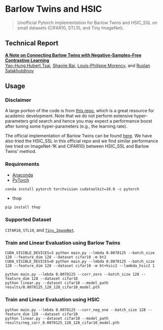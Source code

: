 # Barlow Twins and HSIC

> Unofficial Pytorch implementation for Barlow Twins and HSIC_SSL on small datasets (CIFAR10, STL10, and Tiny ImageNet).

## Technical Report
[**A Note on Connecting Barlow Twins with Negative-Samples-Free Contrastive Learning**](https://arxiv.org/pdf/2104.13712.pdf)<br>
[Yao-Hung Hubert Tsai](https://yaohungt.github.io), [Shaojie Bai](https://jerrybai1995.github.io), [Louis-Philippe Morency](https://www.cs.cmu.edu/~morency/), and [Ruslan Salakhutdinov](https://www.cs.cmu.edu/~rsalakhu/)<br>

## Usage

### Disclaimer
A large portion of the code is from [this repo](https://github.com/leftthomas/SimCLR), which is a great resource for academic development. Note that we do not perform extensive hyper-parameters grid search and hence you may expect a performance boost after tuning some hyper-parameters (e.g., the learning rate).

The official implementation of Barlow Twins can be found [here](https://github.com/facebookresearch/barlowtwins). We have also tried the HSIC_SSL in this official repo and we find similar performance (we tried on ImageNet-1K and CIFAR10) between HSIC_SSL and Barlow Twins' method. 

### Requirements
- [Anaconda](https://www.anaconda.com/download/)
- [PyTorch](https://pytorch.org)
```
conda install pytorch torchvision cudatoolkit=10.0 -c pytorch
```
- thop
```
pip install thop
```

### Supported Dataset
`CIFAR10`, `STL10`, and [`Tiny_ImageNet`](https://gist.github.com/moskomule/2e6a9a463f50447beca4e64ab4699ac4).


### Train and Linear Evaluation using Barlow Twins 
```
CUDA_VISIBLE_DEVICES=3 python main.py --lmbda 0.0078125 --batch_size 128 --feature_dim 128 --dataset cifar10 -m bt2
CUDA_VISIBLE_DEVICES=0 python main.py --lmbda 0.0078125 --batch_size 128 --feature_dim 128 --dataset cifar10 -m bt+hsic2 --lambda_hsic2 1

python main.py --lmbda 0.0078125 --corr_zero --batch_size 128 --feature_dim 128 --dataset cifar10
python linear.py --dataset cifar10 --model_path results/0.0078125_128_128_cifar10_model.pth
```
### Train and Linear Evaluation using HSIC
```
python main.py --lmbda 0.0078125 --corr_neg_one --batch_size 128 --feature_dim 128 --dataset cifar10
python linear.py --dataset cifar10 --model_path results/neg_corr_0.0078125_128_128_cifar10_model.pth
```
